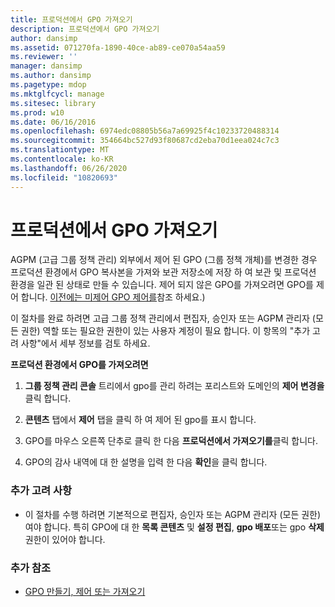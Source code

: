 ```yaml
---
title: 프로덕션에서 GPO 가져오기
description: 프로덕션에서 GPO 가져오기
author: dansimp
ms.assetid: 071270fa-1890-40ce-ab89-ce070a54aa59
ms.reviewer: ''
manager: dansimp
ms.author: dansimp
ms.pagetype: mdop
ms.mktglfcycl: manage
ms.sitesec: library
ms.prod: w10
ms.date: 06/16/2016
ms.openlocfilehash: 6974edc08805b56a7a69925f4c10233720488314
ms.sourcegitcommit: 354664bc527d93f80687cd2eba70d1eea024c7c3
ms.translationtype: MT
ms.contentlocale: ko-KR
ms.lasthandoff: 06/26/2020
ms.locfileid: "10820693"
---
```

# 프로덕션에서 GPO 가져오기


AGPM (고급 그룹 정책 관리) 외부에서 제어 된 GPO (그룹 정책 개체)를 변경한 경우 프로덕션 환경에서 GPO 복사본을 가져와 보관 저장소에 저장 하 여 보관 및 프로덕션 환경을 일관 된 상태로 만들 수 있습니다. 제어 되지 않은 GPO를 가져오려면 GPO를 제어 합니다. [이전에는 미제어 GPO 제어를](control-a-previously-uncontrolled-gpo.md)참조 하세요.)

이 절차를 완료 하려면 고급 그룹 정책 관리에서 편집자, 승인자 또는 AGPM 관리자 (모든 권한) 역할 또는 필요한 권한이 있는 사용자 계정이 필요 합니다. 이 항목의 "추가 고려 사항"에서 세부 정보를 검토 하세요.

**프로덕션 환경에서 GPO를 가져오려면**

1.  **그룹 정책 관리 콘솔** 트리에서 gpo를 관리 하려는 포리스트와 도메인의 **제어 변경을** 클릭 합니다.

2.  **콘텐츠** 탭에서 **제어** 탭을 클릭 하 여 제어 된 gpo를 표시 합니다.

3.  GPO를 마우스 오른쪽 단추로 클릭 한 다음 **프로덕션에서 가져오기를**클릭 합니다.

4.  GPO의 감사 내역에 대 한 설명을 입력 한 다음 **확인**을 클릭 합니다.

### 추가 고려 사항

-   이 절차를 수행 하려면 기본적으로 편집자, 승인자 또는 AGPM 관리자 (모든 권한) 여야 합니다. 특히 GPO에 대 한 **목록 콘텐츠** 및 **설정 편집**, **gpo 배포**또는 gpo **삭제** 권한이 있어야 합니다.

### 추가 참조

-   [GPO 만들기, 제어 또는 가져오기](creating-controlling-or-importing-a-gpo-approver.md)

 

 





